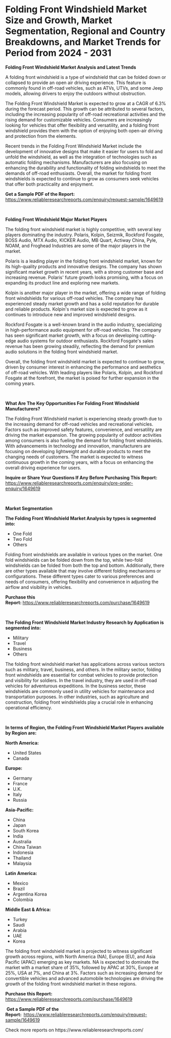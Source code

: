 <p><h1>Folding Front Windshield Market Size and Growth, Market Segmentation, Regional and Country Breakdowns, and Market Trends for Period from 2024 -  2031</h1></p><p><strong>Folding Front Windshield Market Analysis and Latest Trends</strong></p>
<p><p>A folding front windshield is a type of windshield that can be folded down or collapsed to provide an open air driving experience. This feature is commonly found in off-road vehicles, such as ATVs, UTVs, and some Jeep models, allowing drivers to enjoy the outdoors without obstruction.</p><p>The Folding Front Windshield Market is expected to grow at a CAGR of 6.3% during the forecast period. This growth can be attributed to several factors, including the increasing popularity of off-road recreational activities and the rising demand for customizable vehicles. Consumers are increasingly looking for vehicles that offer flexibility and versatility, and a folding front windshield provides them with the option of enjoying both open-air driving and protection from the elements.</p><p>Recent trends in the Folding Front Windshield Market include the development of innovative designs that make it easier for users to fold and unfold the windshield, as well as the integration of technologies such as automatic folding mechanisms. Manufacturers are also focusing on enhancing the durability and functionality of folding windshields to meet the demands of off-road enthusiasts. Overall, the market for folding front windshields is expected to continue to grow as consumers seek vehicles that offer both practicality and enjoyment.</p></p>
<p><strong>Get a Sample PDF of the Report:&nbsp;</strong> <a href="https://www.reliableresearchreports.com/enquiry/request-sample/1649619">https://www.reliableresearchreports.com/enquiry/request-sample/1649619</a></p>
<p>&nbsp;</p>
<p><strong>Folding Front Windshield Major Market Players</strong></p>
<p><p>The folding front windshield market is highly competitive, with several key players dominating the industry. Polaris, Kolpin, Seizmik, Rockford Fosgate, BOSS Audio, MTX Audio, KICKER Audio, MB Quart, Actiway China, Pyle, NOAM, and Froghead Industries are some of the major players in the market.</p><p>Polaris is a leading player in the folding front windshield market, known for its high-quality products and innovative designs. The company has shown significant market growth in recent years, with a strong customer base and increasing revenue. Polaris' future growth looks promising, with a focus on expanding its product line and exploring new markets.</p><p>Kolpin is another major player in the market, offering a wide range of folding front windshields for various off-road vehicles. The company has experienced steady market growth and has a solid reputation for durable and reliable products. Kolpin's market size is expected to grow as it continues to introduce new and improved windshield designs.</p><p>Rockford Fosgate is a well-known brand in the audio industry, specializing in high-performance audio equipment for off-road vehicles. The company has seen significant market growth, with a focus on developing cutting-edge audio systems for outdoor enthusiasts. Rockford Fosgate's sales revenue has been growing steadily, reflecting the demand for premium audio solutions in the folding front windshield market.</p><p>Overall, the folding front windshield market is expected to continue to grow, driven by consumer interest in enhancing the performance and aesthetics of off-road vehicles. With leading players like Polaris, Kolpin, and Rockford Fosgate at the forefront, the market is poised for further expansion in the coming years.</p></p>
<p>&nbsp;</p>
<p><strong>What Are The Key Opportunities For Folding Front Windshield Manufacturers?</strong></p>
<p><p>The Folding Front Windshield market is experiencing steady growth due to the increasing demand for off-road vehicles and recreational vehicles. Factors such as improved safety features, convenience, and versatility are driving the market expansion. The growing popularity of outdoor activities among consumers is also fueling the demand for folding front windshields. With advancements in technology and innovation, manufacturers are focusing on developing lightweight and durable products to meet the changing needs of customers. The market is expected to witness continuous growth in the coming years, with a focus on enhancing the overall driving experience for users.</p></p>
<p><strong>Inquire or Share Your Questions If Any Before Purchasing This Report:</strong> <a href="https://www.reliableresearchreports.com/enquiry/pre-order-enquiry/1649619">https://www.reliableresearchreports.com/enquiry/pre-order-enquiry/1649619</a></p>
<p>&nbsp;</p>
<p><strong>Market Segmentation</strong></p>
<p><strong>The Folding Front Windshield Market Analysis by types is segmented into:</strong></p>
<p><ul><li>One Fold</li><li>Two Fold</li><li>Others</li></ul></p>
<p><p>Folding front windshields are available in various types on the market. One fold windshields can be folded down from the top, while two-fold windshields can be folded from both the top and bottom. Additionally, there are other types available that may involve different folding mechanisms or configurations. These different types cater to various preferences and needs of consumers, offering flexibility and convenience in adjusting the airflow and visibility in vehicles.</p></p>
<p><strong>Purchase this Report:&nbsp;</strong><a href="https://www.reliableresearchreports.com/purchase/1649619">https://www.reliableresearchreports.com/purchase/1649619</a></p>
<p>&nbsp;</p>
<p><strong>The Folding Front Windshield Market Industry Research by Application is segmented into:</strong></p>
<p><ul><li>Military</li><li>Travel</li><li>Business</li><li>Others</li></ul></p>
<p><p>The folding front windshield market has applications across various sectors such as military, travel, business, and others. In the military sector, folding front windshields are essential for combat vehicles to provide protection and visibility for soldiers. In the travel industry, they are used in off-road vehicles for adventurous expeditions. In the business sector, these windshields are commonly used in utility vehicles for maintenance and transportation purposes. In other industries, such as agriculture and construction, folding front windshields play a crucial role in enhancing operational efficiency.</p></p>
<p>&nbsp;</p>
<p><strong>In terms of Region, the Folding Front Windshield Market Players available by Region are:</strong></p>
<p>
    <p> <strong> North America: </strong>
        <ul>
            <li>United States</li>
            <li>Canada</li>
        </ul>
        </p> 
    <p> <strong> Europe: </strong>
        <ul>
            <li>Germany</li>
            <li>France</li>
            <li>U.K.</li>
            <li>Italy</li>
            <li>Russia</li>
        </ul>
        </p> 
    <p> <strong> Asia-Pacific: </strong>
        <ul>
            <li>China</li>
            <li>Japan</li>
            <li>South Korea</li>
            <li>India</li>
            <li>Australia</li>
            <li>China Taiwan</li>
            <li>Indonesia</li>
            <li>Thailand</li>
            <li>Malaysia</li>
        </ul>
        </p> 
    <p> <strong> Latin America: </strong>
        <ul>
            <li>Mexico</li>
            <li>Brazil</li>
            <li>Argentina Korea</li>
            <li>Colombia</li>
        </ul>
        </p> 
    <p> <strong> Middle East & Africa: </strong>
        <ul>
            <li>Turkey</li>
            <li>Saudi</li>
            <li>Arabia</li>
            <li>UAE</li>
            <li>Korea</li>
        </ul>
    </p>
    </p>
<p><p>The folding front windshield market is projected to witness significant growth across regions, with North America (NA), Europe (EU), and Asia Pacific (APAC) emerging as key markets. NA is expected to dominate the market with a market share of 35%, followed by APAC at 30%, Europe at 25%, USA at 7%, and China at 3%. Factors such as increasing demand for convertible vehicles and advanced automobile technologies are driving the growth of the folding front windshield market in these regions.</p></p>
<p><strong>Purchase this Report: </strong><a href="https://www.reliableresearchreports.com/purchase/1649619">https://www.reliableresearchreports.com/purchase/1649619</a></p>
<p>&nbsp;<strong>Get a Sample PDF of the Report:&nbsp;&nbsp;</strong><a href="https://www.reliableresearchreports.com/enquiry/request-sample/1649619">https://www.reliableresearchreports.com/enquiry/request-sample/1649619</a></p>
<p><strong></strong></p>
<p>Check more reports on https://www.reliableresearchreports.com/</p>